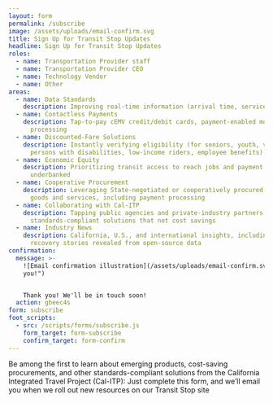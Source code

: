 ```yaml
---
layout: form
permalink: /subscribe
image: /assets/uploads/email-confirm.svg
title: Sign Up for Transit Stop Updates
headline: Sign Up for Transit Stop Updates
roles:
  - name: Transportation Provider staff
  - name: Transportation Provider CEO
  - name: Technology Vendor
  - name: Other
areas:
  - name: Data Standards
    description: Improving real-time information (arrival time, service changes)
  - name: Contactless Payments
    description: Tap-to-pay cEMV credit/debit cards, payment-enabled mobile wallets,
      processing
  - name: Discounted-Fare Solutions
    description: Instantly verifying eligibility (for seniors, youth, veterans,
      persons with disabilities, low-income riders, employee benefits)
  - name: Economic Equity
    description: Prioritizing transit access to reach jobs and payment methods if
      underbanked
  - name: Cooperative Procurement
    description: Leveraging State-negotiated or cooperatively procured contracts for
      goods and services, including payment processing
  - name: Collaborating with Cal-ITP
    description: Tapping public agencies and private-industry partners on innovative
      standards-compliant solutions that net cost savings
  - name: Industry News
    description: California, U.S., and international insights, including COVID-19
      recovery stories revealed from open-source data
confirmation:
  message: >-
    ![Email confirmation illustration](/assets/uploads/email-confirm.svg "Thank
    you!")


    Thank you! We'll be in touch soon!
  action: gbeec4s
form: subscribe
foot_scripts:
  - src: /scripts/forms/subscribe.js
    form_target: form-subscribe
    confirm_target: form-confirm
---
```

Be among the first to learn about emerging products, cost-saving procurements, and other standards-compliant solutions from the California Integrated Travel Project (Cal-ITP): Just complete this form, and we’ll email you when we roll out new resources on our Transit Stop site